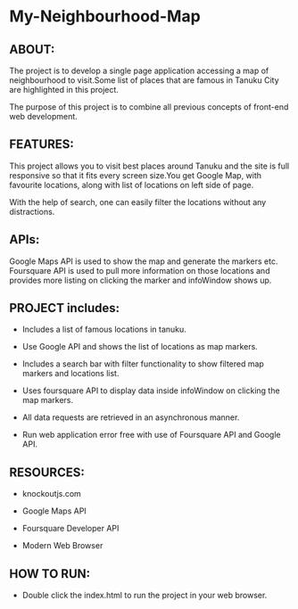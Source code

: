 # My-Neighbourhood-Map

## ABOUT:

The project is to develop a single page application accessing a map of neighbourhood to visit.Some list of places that are famous in Tanuku City are highlighted in this project.

The purpose of this project is to combine all previous concepts of front-end web development.

## FEATURES:

This project allows you to visit best places around Tanuku and the site is full responsive so that it fits every screen size.You get Google Map, with favourite locations, along with list of locations on left side of page.

With the help of search, one can easily filter the locations without any distractions.

## APIs:

Google Maps API is used to show the map and generate the markers etc. Foursquare API is used to pull more information on those locations and provides more listing on clicking the marker and infoWindow shows up.

## PROJECT includes:

* Includes a list of famous locations in tanuku.

* Use Google API and shows the list of locations as map markers.

* Includes a search bar with filter functionality to show filtered map markers and locations list.

* Uses foursquare API to display data inside infoWindow on clicking the map markers.

* All data requests are retrieved in an asynchronous manner.                                   

* Run web application error free with use of Foursquare API and Google API.

## RESOURCES:

* knockoutjs.com

* Google Maps API

* Foursquare Developer API 

* Modern Web Browser

## HOW TO RUN:

* Double click the index.html to run the project in your web browser.
